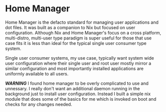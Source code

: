 # Home Manager
Home Manager is the defacto standard for managing user applications and dot files. It was built as a 
companion to Nix but focused on user configuration. Although Nix and Home Manager's focus on a cross 
platform, multi-distro, multi-user type paradigm is super useful for those that use case fits it is 
less than ideal for the typical single user consumer type system. 

Single user consumer systems, my use case, typically want system wide user configuration where their 
single user and root user mostly mirror a similar configuration and most importantly installed 
applications are uniformly available to all users.

***WARNING*** I found home manager to be overly complicated to use and unnessary. I really don't want 
an additional daemon running in the background just to install user configuration. Instead I built a 
simple nix module that does some of the basics for me which is invoked on boot and checks for any 
changes needed.

<!-- 
vim: ts=2:sw=2:sts=2
-->
